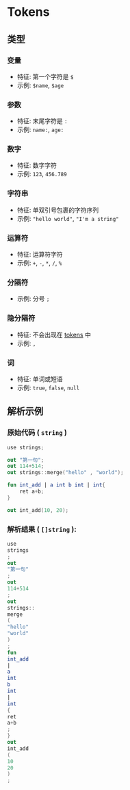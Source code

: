 # Tokens

## 类型
### 变量
- 特征: 第一个字符是 `$`
- 示例: `$name`, `$age`

### 参数
- 特征: 末尾字符是 `:`
- 示例: `name:`, `age:`

### 数字
- 特征: 数字字符
- 示例: `123`, `456.789`

### 字符串
- 特征: 单双引号包裹的字符序列
- 示例: `"hello world"`, `"I'm a string"`

### 运算符
- 特征: 运算符字符
- 示例: `+`, `-`, `*`, `/`, `%`

### 分隔符
- 示例: 分号 `;` 
  
### 隐分隔符
- 特征: 不会出现在 [tokens](#tokens) 中
- 示例: `,`

### 词
- 特征: 单词或短语
- 示例: `true`, `false`, `null`

## 解析示例
### 原始代码 ( `string` )
```kotlin
use strings;

out "第一句";
out 114+514;
out strings::merge("hello" , "world");

fun int_add | a int b int | int{
    ret a+b;
}

out int_add(10, 20);
```
### 解析结果 ( `[]string` ):
```kotlin
use
strings
;
out
"第一句"
;
out
114+514
;
out
strings::
merge
(
"hello"
"world"
)
;
fun
int_add
|
a
int
b
int
|
int
{
ret
a+b
;
}
out
int_add
(
10
20
)
;
```